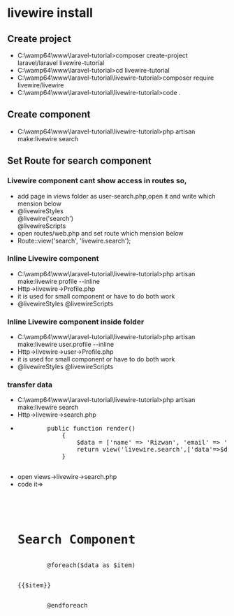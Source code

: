 <h1>livewire install</h1>
<h2>Create project</h2>
<ul>
    <li>C:\wamp64\www\laravel-tutorial>composer create-project laravel/laravel livewire-tutorial</li>
    <li>C:\wamp64\www\laravel-tutorial>cd livewire-tutorial</li>
    <li>C:\wamp64\www\laravel-tutorial\livewire-tutorial>composer require livewire/livewire</li>
    <li>C:\wamp64\www\laravel-tutorial\livewire-tutorial>code .</li>
</ul>

<h2>Create component</h2>
<ul>
    <li>C:\wamp64\www\laravel-tutorial\livewire-tutorial>php artisan make:livewire search</li>
</ul>

<h2>Set Route for search component</h2>
<h3>Livewire component cant show access in routes so,</h3>
<ul>
    <li>add page in views folder as user-search.php,open it and write which mension below</li>
    <li>
        @livewireStyles <br>
        @livewire('search')<br>
        @livewireScripts<br>
    </li>
    <li>open routes/web.php and set route which mension below</li>
    <li>Route::view('search', 'livewire.search');</li>
</ul>

<h3>Inline Livewire component</h3>
<ul>
    <li>C:\wamp64\www\laravel-tutorial\livewire-tutorial>php artisan make:livewire profile --inline</li>
    <li>Http->livewire->Profile.php</li>
    <li>it is used for small component or have to do both work</li>
    <li>
        @livewireStyles
        <livewire:profile/>
        @livewireScripts
    </li>
</ul>

<h3>Inline Livewire component inside folder</h3>
<ul>
    <li>C:\wamp64\www\laravel-tutorial\livewire-tutorial>php artisan make:livewire user.profile --inline</li>
    <li>Http->livewire->user->Profile.php</li>
    <li>it is used for small component or have to do both work</li>
    <li>
        @livewireStyles
        <livewire:user.profile>
        @livewireScripts
    </li>
</ul>

<h3>transfer data</h3>
<ul>
    <li>C:\wamp64\www\laravel-tutorial\livewire-tutorial>php artisan make:livewire search</li>
    <li>Http->livewire->search.php</li>
    <li><pre>
        public function render()
            {
                $data = ['name' => 'Rizwan', 'email' => 'rizwan@gmail.com'];
                return view('livewire.search',['data'=>$data]);
            }
        </pre>
    </li>
    <li>open views->livewire->search.php</li>
    <li>code it=>
    <pre>
        <div>
        <h1>Search Component</h1>
        @foreach($data as $item)
            <p>{{$item}}</p>
        @endforeach
    </div>
    </pre>
    </li>
</ul>